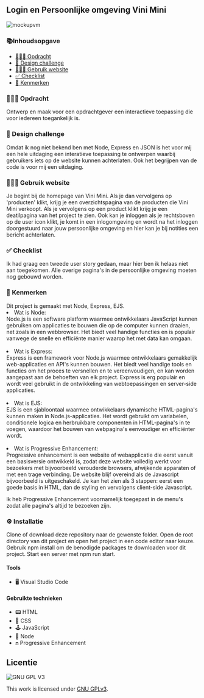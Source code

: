 <h2>Login en Persoonlijke omgeving Vini Mini </h2>

![mockupvm](https://user-images.githubusercontent.com/112857444/230045478-6a9fcd8d-5bc5-4fb0-a910-b92b33da5cc6.png)


<h3>📚Inhoudsopgave</h3>
<ul>
<li><a href="#Opdracht"> 👨🏼‍💼 Opdracht</a></li> 
<li><a href="#Designchallenge"> 🚀 Design challenge</a></li>  
<li><a href="#Gebruik"> 👩🏽‍💻 Gebruik website</a></li>  
<li><a href="#Checklist"> ✅ Checklist</a></li> 
<li><a href="#Kenmerken"> 📱 Kenmerken</a></li> 
</ul>

<h3 id="#Opdracht"> 👨🏼‍💼 Opdracht</h3>
Ontwerp en maak voor een opdrachtgever een interactieve toepassing die voor iedereen toegankelijk is.

<h3 id="#Designchallenge"> 🚀 Design challenge</h3>
Omdat ik nog niet bekend ben met Node, Express en JSON is het voor mij een hele uitdaging een interatieve toepassing te ontwerpen waarbij gebruikers iets op de website kunnen achterlaten. Ook het begrijpen van de code is voor mij een uitdaging. 
        
<h3 id="#Gebruik"> 👩🏽‍💻 Gebruik website</h3>
Je begint bij de homepage van Vini Mini. Als je dan vervolgens op 'producten' klikt, krijg je een overzichtspagina van de producten die Vini Mini verkoopt.
Als je vervolgens op een product klikt krijg je een deatilpagina van het project te zien. Ook kan je inloggen als je rechtsboven op de user icon klikt, je komt in een inlogomgeving en wordt na het inloggen doorgestuurd naar jouw persoonlijke omgeving en hier kan je bij notities een bericht achterlaten. 

<h3 id="#Checklist"> ✅ Checklist</h3>
Ik had graag een tweede user story gedaan, maar hier ben ik helaas niet aan toegekomen. Alle overige pagina's in de persoonlijke omgeving moeten nog gebouwd worden.  
        
<h3 id="#Kenmerken"> 📱 Kenmerken</h3>
Dit project is gemaakt met Node, Express, EJS. 
<li>Wat is Node:<br>
Node.js is een software platform waarmee ontwikkelaars JavaScript kunnen gebruiken om applicaties te bouwen die op de computer kunnen draaien, net zoals in een webbrowser. Het biedt veel handige functies en is populair vanwege de snelle en efficiënte manier waarop het met data kan omgaan.</li>
<br>
<li> Wat is Express:<br>
Express is een framework voor Node.js waarmee ontwikkelaars gemakkelijk web-applicaties en API's kunnen bouwen. Het biedt veel handige tools en functies om het proces te versnellen en te vereenvoudigen, en kan worden aangepast aan de behoeften van elk project. Express is erg populair en wordt veel gebruikt in de ontwikkeling van webtoepassingen en server-side applicaties.</li>
<br>
<li> Wat is EJS:<br>
EJS is een sjabloontaal waarmee ontwikkelaars dynamische HTML-pagina's kunnen maken in Node.js-applicaties. Het wordt gebruikt om variabelen, conditionele logica en herbruikbare componenten in HTML-pagina's in te voegen, waardoor het bouwen van webpagina's eenvoudiger en efficiënter wordt.</li>
<br>
<li> Wat is Progressive Enhancement:<br>
Progressive enhancement is een website of webapplicatie die eerst vanuit een basisversie ontwikkeld is, zodat deze website volledig werkt voor bezoekers met bijvoorbeeld verouderde browsers, afwijkende apparaten of met een trage verbinding. De website blijf overeind als de Javascript bijvoorbeeld is uitgeschakeld. Je kan het zien als 3 stappen: eerst een goede basis in HTML, dan de styling en vervolgens client-side Javascript.  

Ik heb Progressive Enhancement voornamelijk toegepast in de menu's zodat alle pagina's altijd te bezoeken zijn. 

<h3> ⚙️ Installatie </h3>
Clone of download deze repository naar de gewenste folder.
Open de root directory van dit project en open het project in een code editor naar keuze.
Gebruik npm install om de benodigde packages te downloaden voor dit project.
Start een server met npm run start.

<h4>Tools</h4>
<ul>
        <li> 🖥️ Visual Studio Code</li>
</ul>

<h4>Gebruikte technieken</h4>
<ul>
<li>📟 HTML</li>
        <li>🎨 CSS</li>
        <li>🕹️ JavaScript</li>
        <li>🥜 Node </li>
        <li>🔛 Progressive Enhancement </li>
  </ul>      


## Licentie

![GNU GPL V3](https://www.gnu.org/graphics/gplv3-127x51.png)

This work is licensed under [GNU GPLv3](./LICENSE).
